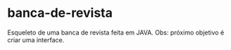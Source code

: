 # banca-de-revista
Esqueleto de uma banca de revista feita em JAVA. Obs: próximo objetivo é criar uma interface.
